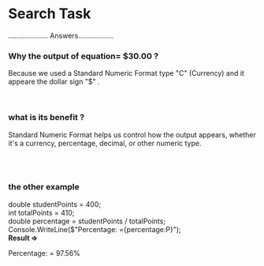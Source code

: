 <h1>Search Task</h1>



.................... Answers..................

<h3>Why the output of equation=  $30.00 ?</h3>
<p> 
Because we used a Standard Numeric Format type "C" (Currency) and it appeare the  dollar sign  "$" .
</p>
<br>
<h3>what is its benefit ?</h3>
<p> 
Standard Numeric Format helps us control how the output appears, whether it's a currency, percentage, decimal, or other numeric type.
</p>
<br>
<br>
<h3>the other example</h3>
<p> 
  double studentPoints = 400;
  <br>
 int totalPoints = 410;
  <br>
 double percentage = studentPoints / totalPoints;
  <br>
 Console.WriteLine($"Percentage: ={percentage:P}");
<br>
  <strong>Result => </strong>
  
  Percentage: = 97.56%
</p>
